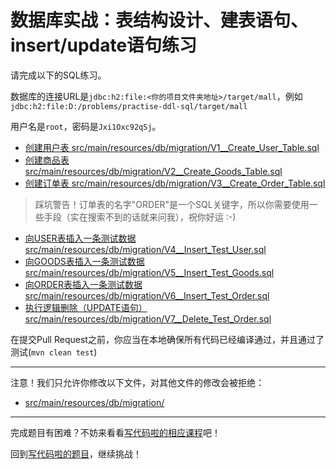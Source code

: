 # 数据库实战：表结构设计、建表语句、insert/update语句练习

请完成以下的SQL练习。

数据库的连接URL是`jdbc:h2:file:<你的项目文件夹地址>/target/mall`，例如`jdbc:h2:file:D:/problems/practise-ddl-sql/target/mall`

用户名是`root`，密码是`Jxi1Oxc92qSj`。

- [创建用户表 src/main/resources/db/migration/V1__Create_User_Table.sql](https://github.com/hcsp/practise-ddl-sql/blob/master/src/main/resources/db/migration/V1__Create_User_Table.sql)
- [创建商品表 src/main/resources/db/migration/V2__Create_Goods_Table.sql](https://github.com/hcsp/practise-ddl-sql/blob/master/src/main/resources/db/migration/V2__Create_Goods_Table.sql)
- [创建订单表 src/main/resources/db/migration/V3__Create_Order_Table.sql](https://github.com/hcsp/practise-ddl-sql/blob/master/src/main/resources/db/migration/V3__Create_Order_Table.sql)

> 踩坑警告！订单表的名字"ORDER"是一个SQL关键字，所以你需要使用一些手段（实在搜索不到的话就来问我），祝你好运 :-)

- [向USER表插入一条测试数据 src/main/resources/db/migration/V4__Insert_Test_User.sql](https://github.com/hcsp/practise-ddl-sql/blob/master/src/main/resources/db/migration/V4__Insert_Test_User.sql)
- [向GOODS表插入一条测试数据 src/main/resources/db/migration/V5__Insert_Test_Goods.sql](https://github.com/hcsp/practise-ddl-sql/blob/master/src/main/resources/db/migration/V5__Insert_Test_Goods.sql)
- [向ORDER表插入一条测试数据 src/main/resources/db/migration/V6__Insert_Test_Order.sql](https://github.com/hcsp/practise-ddl-sql/blob/master/src/main/resources/db/migration/V6__Insert_Test_Order.sql)
- [执行逻辑删除（UPDATE语句） src/main/resources/db/migration/V7__Delete_Test_Order.sql](https://github.com/hcsp/practise-ddl-sql/blob/master/src/main/resources/db/migration/V7__Delete_Test_Order.sql)

在提交Pull Request之前，你应当在本地确保所有代码已经编译通过，并且通过了测试(`mvn clean test`)

-----
注意！我们只允许你修改以下文件，对其他文件的修改会被拒绝：
- [src/main/resources/db/migration/](https://github.com/hcsp/practise-ddl-sql/blob/master/src/main/resources/db/migration/)
-----


完成题目有困难？不妨来看看[写代码啦的相应课程](https://xiedaimala.com/tasks/b3e0c817-65fc-4260-b745-832faabc822d)吧！

回到[写代码啦的题目](https://xiedaimala.com/tasks/b3e0c817-65fc-4260-b745-832faabc822d/quizzes/6774d08f-1767-4e7f-868b-4087e033dddd)，继续挑战！ 

